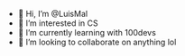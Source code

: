 - 👋 Hi, I’m @LuisMal
- 👀 I’m interested in CS
- 🌱 I’m currently learning with 100devs
- 💞️ I’m looking to collaborate on anything lol

<!---
AyWicho/AyWicho is a ✨ special ✨ repository because its `README.md` (this file) appears on your GitHub profile.
You can click the Preview link to take a look at your changes.
--->
